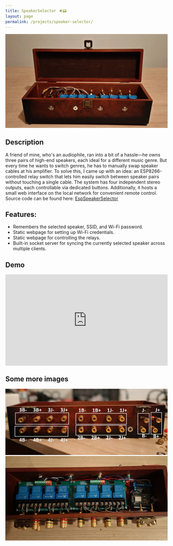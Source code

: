 ```yaml
---
title: SpeakerSelector 🔈📟
layout: page
permalink: /projects/speaker-selector/
---
```


![SpeakerSelectorFront](/assets/img/projects/speaker-selector/front.jpg)

## Description
A friend of mine, who's an audiophile, ran into a bit of a hassle—he owns three pairs of high-end speakers, each ideal for a different music genre. But every time he wants to switch genres, he has to manually swap speaker cables at his amplifier.
To solve this, I came up with an idea: an ESP8266-controlled relay switch that lets him easily switch between speaker pairs without touching a single cable.
The system has four independent stereo outputs, each controllable via dedicated buttons. Additionally, it hosts a small web interface on the local network for convenient remote control.
Source code can be found here: [EspSpeakerSelector](https://github.com/marcidelux/EspSpeakerSelector)

## Features:
- Remembers the selected speaker, SSID, and Wi-Fi password.
- Static webpage for setting up Wi-Fi credentials.
- Static webpage for controlling the relays.
- Built-in socket server for syncing the currently selected speaker across multiple clients.

## Demo
<div style="position: relative; width: 100%; padding-top: 56.25%; /* 16:9 aspect ratio */">
<iframe 
src="https://www.youtube.com/embed/Z5lwOLhOSss?si=PJgLGM0tm7P5--0D"
frameborder="0"
width="100%"
height="100%"
allowfullscreen="true"
style="position: absolute; top: 0; left: 0; width: 100%; height: 100%;">
></iframe>
</div>

## Some more images
![SpeakerSelectorBack](/assets/img/projects/speaker-selector/back.jpg)
![SpeakerSelectorInside](/assets/img/projects/speaker-selector/inside.jpg)

